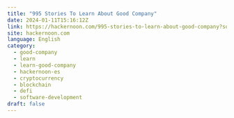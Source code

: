 ```yaml
---
title: "995 Stories To Learn About Good Company"
date: 2024-01-11T15:16:12Z
link: https://hackernoon.com/995-stories-to-learn-about-good-company?source=rss&utm_medium=RSS&utm_source=news.12bit.vn
site: hackernoon.com
language: English
category:
  - good-company
  - learn
  - learn-good-company
  - hackernoon-es
  - cryptocurrency
  - blockchain
  - defi
  - software-development
draft: false
---
```


